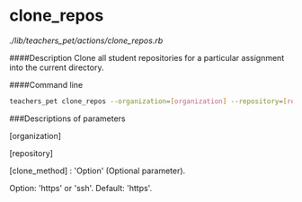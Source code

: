 # clone_repos

*./lib/teachers_pet/actions/clone_repos.rb*

####Description
Clone all student repositories for a particular assignment into the current directory.

####Command line
```bash
teachers_pet clone_repos --organization=[organization] --repository=[repository] --clone_method=[clone_method]
```
###Descriptions of parameters

[organization]

[repository]

[clone_method] : 'Option' (Optional parameter).

Option: 'https' or 'ssh'. Default: 'https'.


